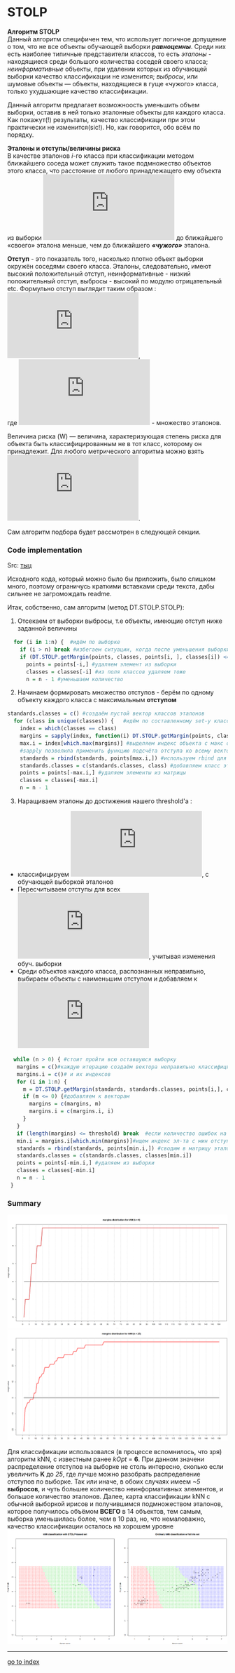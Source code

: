 # STOLP

**Алгоритм STOLP**  
Данный алгоритм специфичен тем, что использует логичное допущение о том, что не все объекты обучающей выборки ***равноценны***. Среди них есть наиболее типичные представители классов, то есть _эталоны_ - находящиеся среди большого количества соседей своего класса; _неинформативные_ объекты, при удалении которых из обучающей выборки качество классификации не изменится; _выбросы_, или шумовые объекты — объекты, находящиеся в гуще «чужого» класса, только ухудшающие качество классификации.  

Данный алгоритм предлагает возможноость уменьшить объем выборки, оставив в ней только эталонные объекты для каждого класса. Как покажут(!) результаты, качество классификации при этом практически не изменится(sic!). Но, как говорится, обо всём по порядку.

**Эталоны и отступы/величины риска**  
В качестве эталонов _i_-го класса при классификации методом ближайшего соседа может служить такое подмножество объектов этого класса, что расстояние от любого принадлежащего ему объекта из выборки ![](https://latex.codecogs.com/gif.latex?X%5El)  до ближайшего «своего» эталона меньше, чем до ближайшего **_«чужого»_** эталона.  

**Отступ** - это показатель того, насколько плотно объект выборки окружён соседями своего класса. Эталоны, следовательно, имеют высокий положительный отступ, неинформативные - низкий положительный отступ, выбросы - высокий по модулю отрицательный etc. Формульно отступ выглядит таким образом : ![](https://latex.codecogs.com/gif.latex?M%28x_i%2C%5COmega%20%29%20%3D%20%5CGamma%20y_i%20-%20%5Cmax_%7By%5Cepsilon%20Y%5Cy_i%20%7D%5CGamma_y%28x_i%29),  
где ![](https://latex.codecogs.com/gif.latex?%5COmega) - множество эталонов.  

Величина риска (W) — величина, характеризующая степень риска для объекта быть классифицированным не в тот класс, которому он принадлежит. Для любого метрического алгоритма можно взять ![](https://latex.codecogs.com/gif.latex?W%28x_i%29%20%3D%20-M%28x_i%2C%5COmega%29). 

Сам алгоритм подбора будет рассмотрен в следующей секции.

### Code implementation

Src: [тыц](../STOLP.R)

Исходного кода, который можно было бы приложить, было слишком много, поэтому ограничусь краткими вставками среди текста, дабы сильнее не загромождать readme.

Итак, собственно, сам алгоритм (метод DT.STOLP.STOLP):
1) Отсекаем от выборки выбросы, т.е объекты, имеющие отступ ниже заданной величины
```R
  for (i in 1:n) {  #идём по выборке
    if (i > n) break #избегаем ситуации, когда после уменьшения выборки итератор окажется больше
    if (DT.STOLP.getMargin(points, classes, points[i, ], classes[i]) <= noises) { #получаем отступ элемента
      points = points[-i,] #удаляем элемент из выборки
      classes = classes[-i] #из поля классов удаляем тоже
      n = n - 1 #уменьшаем количество
```  
2) Начинаем формировать множество отступов - берём по одному объекту каждого класса с максимальным **отступом**
```R
standards.classes = c() #создаём пустой вектор классов эталонов
  for (class in unique(classes)) {   #идём по составленному set-у классов
    index = which(classes == class)
    margins = sapply(index, function(i) DT.STOLP.getMargin(points, classes, points[i,], class)) 
    max.i = index[which.max(margins)] #выделяем индекс объекта с макс отступом
    #sapply позволила применить функцию подсчёта отступа ко всему вектору index
    standards = rbind(standards, points[max.i,]) #используем rbind для объединения строк матрицы, столбцы одинаковые
    standards.classes = c(standards.classes, class) #добавляем класс этой итерации к вектору
    points = points[-max.i,] #удаляем элементы из матрицы
    classes = classes[-max.i]
    n = n - 1
  ```  
3) Наращиваем эталоны до достижения нашего threshold'а :
 - классифицируем ![](https://latex.codecogs.com/gif.latex?X%5El), с обучающей выборкой эталонов  
 - Пересчитываем отступы для всех ![](https://latex.codecogs.com/gif.latex?X%5El/%5COmega), учитывая изменения обуч. выборки  
 - Среди объектов каждого класса, распознанных неправильно, выбираем объекты с наименьшим отступом и добавляем к ![](https://latex.codecogs.com/gif.latex?%5COmega)
 ```R
   while (n > 0) { #стоит пройти всю оставшуюся выборку
    margins = c()#каждую итерацию создаём вектора неправильно классифицируемых эл - тов
    margins.i = c()# и их индексов
    for (i in 1:n) {
      m = DT.STOLP.getMargin(standards, standards.classes, points[i,], classes[i])
      if (m <= 0) {#добавляем к векторам
        margins = c(margins, m)
        margins.i = c(margins.i, i)
      }
    }
    if (length(margins) <= threshold) break  #если количество ошибок на выборке меньше
    min.i = margins.i[which.min(margins)]#ищем индекс эл-та с мин отступом
    standards = rbind(standards, points[min.i,]) #сводим в матрицу эталонов строку с этим элементом
    standards.classes = c(standards.classes, classes[min.i]) 
    points = points[-min.i,] #удаляем из выборки
    classes = classes[-min.i]
    n = n - 1
  }
  ```
### Summary
![](pics/STOLP_m.png)
![](pics/STOLP_lar.png)

Для классификации использовался (в процессе вспомнилось, что зря) алгоритм kNN, с известным ранее _kOpt_ = **6**. При данном значени распределение отступов на выборке не столь интересно, сколько если увеличить **K** до _25_, где лучше можно разобрать распределение отступов по выборке. Так или иначе, в обоих случаях имеем _~5_ **выбросов**, и чуть большее количество неинформативных элементов, и большое количество эталонов. Далее, карта классификации kNN с обычной выборкой ирисов и получившимся подмножеством эталонов, которое получилось объёмом **ВСЕГО** в 14 объектов, тем самым, выборка уменьшилась более, чем в 10 раз, но, что немаловажно, качество классификации осталось на хорошем уровне
![](pics/STOLP_comparison.png)


----

[go to index](../README.md)




